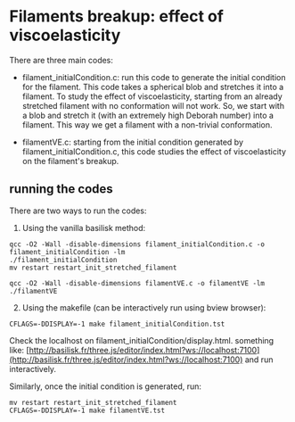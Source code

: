 # Filaments breakup: effect of viscoelasticity

There are three main codes:
* filament_initialCondition.c: run this code to generate the initial condition for the filament. This code takes a spherical blob and stretches it into a filament. To study the effect of viscoelasticity, starting from an already stretched filament with no conformation will not work. So, we start with a blob and stretch it (with an extremely high Deborah number) into a filament. This way we get a filament with a non-trivial conformation.

* filamentVE.c: starting from the initial condition generated by filament_initialCondition.c, this code studies the effect of viscoelasticity on the filament's breakup. 


## running the codes

There are two ways to run the codes:

1. Using the vanilla basilisk method:

```shell
qcc -O2 -Wall -disable-dimensions filament_initialCondition.c -o filament_initialCondition -lm 
./filament_initialCondition
mv restart restart_init_stretched_filament

qcc -O2 -Wall -disable-dimensions filamentVE.c -o filamentVE -lm
./filamentVE
```

2. Using the makefile (can be interactively run using bview browser):

```shell
CFLAGS=-DDISPLAY=-1 make filament_initialCondition.tst
```
Check the localhost on filament_initialCondition/display.html. something like: [http://basilisk.fr/three.js/editor/index.html?ws://localhost:7100](http://basilisk.fr/three.js/editor/index.html?ws://localhost:7100) and run interactively.

Similarly, once the initial condition is generated, run:

```shell
mv restart restart_init_stretched_filament
CFLAGS=-DDISPLAY=-1 make filamentVE.tst
```
